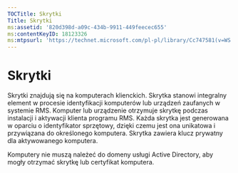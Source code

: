 ```yaml
---
TOCTitle: Skrytki
Title: Skrytki
ms:assetid: '820d398d-a09c-434b-9911-449feecec655'
ms:contentKeyID: 18123326
ms:mtpsurl: 'https://technet.microsoft.com/pl-pl/library/Cc747581(v=WS.10)'
---
```


Skrytki
=======

Skrytki znajdują się na komputerach klienckich. Skrytka stanowi integralny element w procesie identyfikacji komputerów lub urządzeń zaufanych w systemie RMS. Komputer lub urządzenie otrzymuje skrytkę podczas instalacji i aktywacji klienta programu RMS. Każda skrytka jest generowana w oparciu o identyfikator sprzętowy, dzięki czemu jest ona unikatowa i przywiązana do określonego komputera. Skrytka zawiera klucz prywatny dla aktywowanego komputera.

Komputery nie muszą należeć do domeny usługi Active Directory, aby mogły otrzymać skrytkę lub certyfikat komputera.

